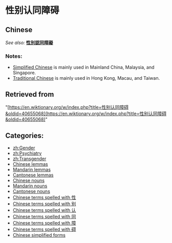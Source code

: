 # 性别认同障碍

## Chinese

_See also:_ **[性別認同障礙](/wiki/%E6%80%A7%E5%88%A5%E8%AA%8D%E5%90%8C%E9%9A%9C%E7%A4%99 "性別認同障礙")**

### Notes:

-   [Simplified Chinese](https://en.wikipedia.org/wiki/Simplified_Chinese "w:Simplified Chinese") is mainly used in Mainland China, Malaysia, and Singapore.
-   [Traditional Chinese](https://en.wikipedia.org/wiki/Traditional_Chinese "w:Traditional Chinese") is mainly used in Hong Kong, Macau, and Taiwan.

## Retrieved from
"[https://en.wiktionary.org/w/index.php?title=性别认同障碍&oldid=40655068](https://en.wiktionary.org/w/index.php?title=性别认同障碍&oldid=40655068)"

## Categories:

-   [zh:Gender](/wiki/Category:zh:Gender "Category:zh:Gender")
-   [zh:Psychiatry](/wiki/Category:zh:Psychiatry "Category:zh:Psychiatry")
-   [zh:Transgender](/wiki/Category:zh:Transgender "Category:zh:Transgender")
-   [Chinese lemmas](/wiki/Category:Chinese_lemmas "Category:Chinese lemmas")
-   [Mandarin lemmas](/wiki/Category:Mandarin_lemmas "Category:Mandarin lemmas")
-   [Cantonese lemmas](/wiki/Category:Cantonese_lemmas "Category:Cantonese lemmas")
-   [Chinese nouns](/wiki/Category:Chinese_nouns "Category:Chinese nouns")
-   [Mandarin nouns](/wiki/Category:Mandarin_nouns "Category:Mandarin nouns")
-   [Cantonese nouns](/wiki/Category:Cantonese_nouns "Category:Cantonese nouns")
-   [Chinese terms spelled with 性](/wiki/Category:Chinese_terms_spelled_with_%E6%80%A7 "Category:Chinese terms spelled with 性")
-   [Chinese terms spelled with 别](/wiki/Category:Chinese_terms_spelled_with_%E5%88%AB "Category:Chinese terms spelled with 别")
-   [Chinese terms spelled with 认](/wiki/Category:Chinese_terms_spelled_with_%E8%AE%A4 "Category:Chinese terms spelled with 认")
-   [Chinese terms spelled with 同](/wiki/Category:Chinese_terms_spelled_with_%E5%90%8C "Category:Chinese terms spelled with 同")
-   [Chinese terms spelled with 障](/wiki/Category:Chinese_terms_spelled_with_%E9%9A%9C "Category:Chinese terms spelled with 障")
-   [Chinese terms spelled with 碍](/wiki/Category:Chinese_terms_spelled_with_%E7%A2%8D "Category:Chinese terms spelled with 碍")
-   [Chinese simplified forms](/wiki/Category:Chinese_simplified_forms "Category:Chinese simplified forms")